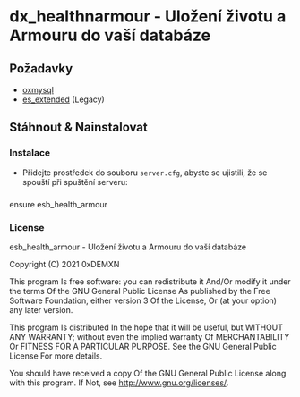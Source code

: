 # dx_healthnarmour - Uložení životu a Armouru do vaší databáze

## Požadavky

- [oxmysql](https://github.com/overextended/oxmysql/releases)
- [es_extended](https://github.com/esx-framework/esx-legacy/tree/main/%5Besx%5D/es_extended) (Legacy)

## Stáhnout & Nainstalovat

### Instalace

- Přidejte prostředek do souboru `server.cfg`, abyste se ujistili, že se spouští při spuštění serveru:

###
ensure esb_health_armour
###

### License

esb_health_armour - Uložení životu a Armouru do vaší databáze

Copyright (C) 2021 0xDEMXN

This program Is free software: you can redistribute it And/Or modify it under the terms Of the GNU General Public License As published by the Free Software Foundation, either version 3 Of the License, Or (at your option) any later version.

This program Is distributed In the hope that it will be useful, but WITHOUT ANY WARRANTY; without even the implied warranty Of MERCHANTABILITY Or FITNESS FOR A PARTICULAR PURPOSE. See the GNU General Public License For more details.

You should have received a copy Of the GNU General Public License along with this program. If Not, see http://www.gnu.org/licenses/.
